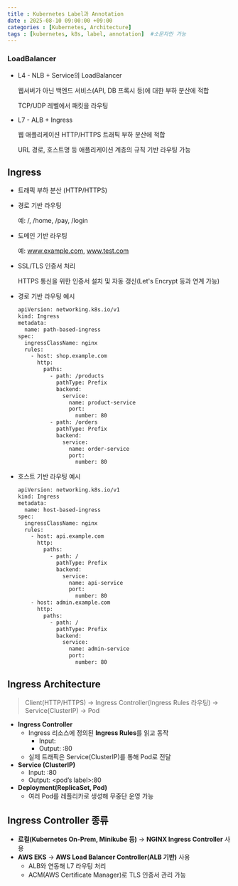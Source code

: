 ```yaml
---
title : Kubernetes Label과 Annotation
date : 2025-08-10 09:00:00 +09:00
categories : [Kubernetes, Architecture]
tags : [kubernetes, k8s, label, annotation]  #소문자만 가능
---
```


### LoadBalancer

- L4 - NLB + Service의 LoadBalancer
    
    웹서버가 아닌 백엔드 서비스(API, DB 프록시 등)에 대한 부하 분산에 적합
    
    TCP/UDP 레벨에서 패킷을 라우팅
    
- L7 - ALB + Ingress
    
    웹 애플리케이션 HTTP/HTTPS 트래픽 부하 분산에 적합
    
    URL 경로, 호스트명 등 애플리케이션 계층의 규칙 기반 라우팅 가능
    

## Ingress

- 트래픽 부하 분산 (HTTP/HTTPS)
- 경로 기반 라우팅
    
    예: /, /home, /pay, /login
    
- 도메인 기반 라우팅
    
    예: www.example.com, www.test.com
    
- SSL/TLS 인증서 처리
    
    HTTPS 통신을 위한 인증서 설치 및 자동 갱신(Let's Encrypt 등과 연계 가능)
    
- 경로 기반 라우팅 예시
    
    ```bash
    apiVersion: networking.k8s.io/v1
    kind: Ingress
    metadata:
      name: path-based-ingress
    spec:
      ingressClassName: nginx
      rules:
        - host: shop.example.com
          http:
            paths:
              - path: /products
                pathType: Prefix
                backend:
                  service:
                    name: product-service
                    port:
                      number: 80
              - path: /orders
                pathType: Prefix
                backend:
                  service:
                    name: order-service
                    port:
                      number: 80
    ```
    
- 호스트 기반 라우팅 예시
    
    ```bash
    apiVersion: networking.k8s.io/v1
    kind: Ingress
    metadata:
      name: host-based-ingress
    spec:
      ingressClassName: nginx
      rules:
        - host: api.example.com
          http:
            paths:
              - path: /
                pathType: Prefix
                backend:
                  service:
                    name: api-service
                    port:
                      number: 80
        - host: admin.example.com
          http:
            paths:
              - path: /
                pathType: Prefix
                backend:
                  service:
                    name: admin-service
                    port:
                      number: 80
    ```
    

## Ingress Architecture

> Client(HTTP/HTTPS) → Ingress Controller(Ingress Rules 라우팅) → Service(ClusterIP) → Pod
> 
- **Ingress Controller**
    - Ingress 리소스에 정의된 **Ingress Rules**를 읽고 동작
        - Input: <ingress service>
        - Output: <service name>:80
    - 실제 트래픽은 Service(ClusterIP)를 통해 Pod로 전달
- **Service (ClusterIP)**
    - Input: <service name>:80
    - Output: <pod’s label>:80
- **Deployment(ReplicaSet, Pod)**
    - 여러 Pod를 레플리카로 생성해 무중단 운영 가능

## Ingress Controller 종류

- **로컬(Kubernetes On-Prem, Minikube 등)** → **NGINX Ingress Controller** 사용
- **AWS EKS** → **AWS Load Balancer Controller(ALB 기반)** 사용
    - ALB와 연동해 L7 라우팅 처리
    - ACM(AWS Certificate Manager)로 TLS 인증서 관리 가능